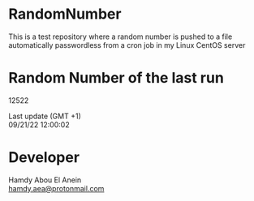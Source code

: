 # RandomNumber    
This is a test repository where a random number is pushed to a file automatically passwordless from a cron job in my Linux CentOS server    
# Random Number of the last run   
12522
      
Last update (GMT +1)    
09/21/22 12:00:02
# Developer    
Hamdy Abou El Anein   
hamdy.aea@protonmail.com
